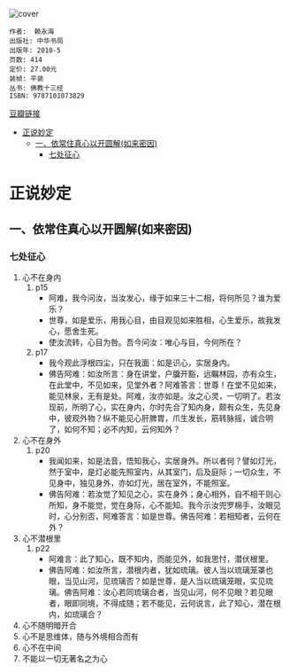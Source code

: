 ![cover](https://img1.doubanio.com/view/subject/l/public/s4376509.jpg)

    作者:  赖永海 
    出版社: 中华书局
    出版年: 2010-5
    页数: 414
    定价: 27.00元
    装帧: 平装
    丛书: 佛教十三经
    ISBN: 9787101073829

[豆瓣链接](https://book.douban.com/subject/4843462/)

- [正说妙定](#%E6%AD%A3%E8%AF%B4%E5%A6%99%E5%AE%9A)
  - [一、依常住真心以开圆解(如来密因)](#%E4%B8%80%E4%BE%9D%E5%B8%B8%E4%BD%8F%E7%9C%9F%E5%BF%83%E4%BB%A5%E5%BC%80%E5%9C%86%E8%A7%A3%E5%A6%82%E6%9D%A5%E5%AF%86%E5%9B%A0)
    - [七处征心](#%E4%B8%83%E5%A4%84%E5%BE%81%E5%BF%83)

# 正说妙定
## 一、依常住真心以开圆解(如来密因)
### 七处征心
1. 心不在身内
   1. p15
       - 阿难，我今问汝，当汝发心，缘于如来三十二相，将何所见？谁为爱乐？
       - 世尊，如是爱乐，用我心目，由目观见如来胜相，心生爱乐，故我发心，愿舍生死。
       - 使汝流转，心目为咎。吾今问汝：唯心与目，今何所在？
   2. p17
       - 我今观此浮根四尘，只在我面：如是识心，实居身内。
       - 佛告阿难：如汝所言：身在讲堂，户牖开豁，远瞩林园，亦有众生，在此堂中，不见如来，见堂外者？阿难答言：世尊！在堂不见如来，能见林泉，无有是处。阿难，汝亦如是。汝之心灵，一切明了。若汝现前，所明了心，实在身内，尔时先合了知内身，颇有众生，先见身中，彼观外物？纵不能见心肝脾胃，爪生发长，筋转脉摇，诚合明了，如何不知；必不内知，云何知外？
2. 心不在身外
   1. p20
      - 我闻如来，如是法音，悟知我心，实居身外。所以者何？譬如灯光，然于室中，是灯必能先照室内，从其室门，后及庭际；一切众生，不见身中，独见身外，亦如灯光，居在室外，不能照室。
      - 佛告阿难：若汝觉了知见之心，实在身外；身心相外，自不相干则心所知，身不能觉，觉在身际，心不能知。我今示汝兜罗棉手，汝眼见时，心分别否，阿难答言：如是世尊。佛告阿难：若相知者，云何在外？
3. 心不潜根里
   1. p22
      - 阿难言：此了知心，既不知内，而能见外，如我思忖，潜伏根里。
      - 佛告阿难：如汝所言，潜根内者，犹如琉璃。彼人当以琉璃笼罩也眼，当见山河，见琉璃否？如是世尊，是人当以琉璃笼眼，实见琉璃。佛告阿难：汝心若同琉璃合者，当见山河，何不见眼？若见眼者，眼即同境，不得成随；若不能见，云何说言，此了知心，潜在根内，如琉璃合？
4. 心不随明暗开合
5. 心不是思维体，随与外境相合而有
6. 心不在中间
7. 不能以一切无著名之为心